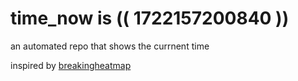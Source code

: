 # time_now is (( 1722157200840 ))

an automated repo that shows the currnent time

inspired by [breakingheatmap](https://github.com/breakingheatmap/breakingheatmap)